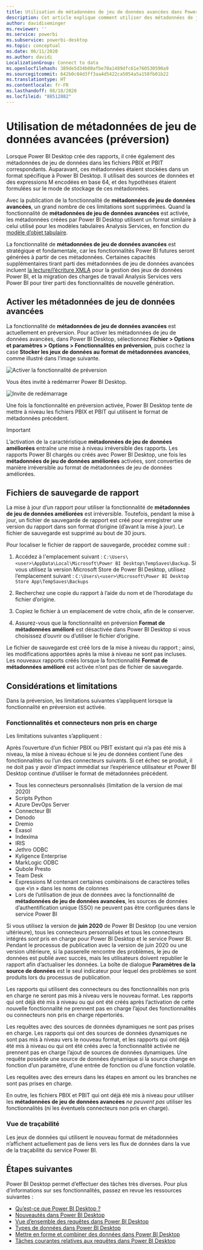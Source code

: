 ```yaml
---
title: Utilisation de métadonnées de jeu de données avancées dans Power BI Desktop (préversion)
description: Cet article explique comment utiliser des métadonnées de jeu de données avancées dans Power BI.
author: davidiseminger
ms.reviewer: ''
ms.service: powerbi
ms.subservice: powerbi-desktop
ms.topic: conceptual
ms.date: 06/11/2020
ms.author: davidi
LocalizationGroup: Connect to data
ms.openlocfilehash: 389de5d34b00afbe70a1489dfc61e760530590a9
ms.sourcegitcommit: 642b0c04d3ff3aa4d5422ca5054a5a158fb01b22
ms.translationtype: HT
ms.contentlocale: fr-FR
ms.lasthandoff: 08/18/2020
ms.locfileid: "88512882"
---
```

# <a name="using-enhanced-dataset-metadata-preview"></a>Utilisation de métadonnées de jeu de données avancées (préversion)

Lorsque Power BI Desktop crée des rapports, il crée également des métadonnées de jeu de données dans les fichiers PBIX et PBIT correspondants. Auparavant, ces métadonnées étaient stockées dans un format spécifique à Power BI Desktop. Il utilisait des sources de données et des expressions M encodées en base 64, et des hypothèses étaient formulées sur le mode de stockage de ces métadonnées.

Avec la publication de la fonctionnalité de **métadonnées de jeu de données avancées**, un grand nombre de ces limitations sont supprimées. Quand la fonctionnalité de **métadonnées de jeu de données avancées** est activée, les métadonnées créées par Power BI Desktop utilisent un format similaire à celui utilisé pour les modèles tabulaires Analysis Services, en fonction du [modèle d’objet tabulaire](/analysis-services/tom/introduction-to-the-tabular-object-model-tom-in-analysis-services-amo).


La fonctionnalité de **métadonnées de jeu de données avancées** est stratégique et fondamentale, car les fonctionnalités Power BI futures seront générées à partir de ces métadonnées. Certaines capacités supplémentaires tirant parti des métadonnées de jeu de données avancées incluent [la lecture/l’écriture XMLA](https://docs.microsoft.com/power-platform-release-plan/2019wave2/business-intelligence/xmla-readwrite) pour la gestion des jeux de données Power BI, et la migration des charges de travail Analysis Services vers Power BI pour tirer parti des fonctionnalités de nouvelle génération.



## <a name="enable-enhanced-dataset-metadata"></a>Activer les métadonnées de jeu de données avancées

La fonctionnalité de **métadonnées de jeu de données avancées** est actuellement en préversion. Pour activer les métadonnées de jeu de données avancées, dans Power BI Desktop, sélectionnez **Fichier > Options et paramètres > Options > Fonctionnalités en préversion**, puis cochez la case **Stocker les jeux de données au format de métadonnées avancées**, comme illustré dans l’image suivante. 

![Activer la fonctionnalité de préversion](media/desktop-enhanced-dataset-metadata/enhanced-dataset-metadata-01.png)

Vous êtes invité à redémarrer Power BI Desktop.

![Invite de redémarrage](media/desktop-enhanced-dataset-metadata/enhanced-dataset-metadata-02.png)

Une fois la fonctionnalité en préversion activée, Power BI Desktop tente de mettre à niveau les fichiers PBIX et PBIT qui utilisent le format de métadonnées précédent. 

> [!IMPORTANT]
> L’activation de la caractéristique **métadonnées de jeu de données améliorées** entraîne une mise à niveau irréversible des rapports. Les rapports Power BI chargés ou créés avec Power BI Desktop, une fois les **métadonnées de jeu de données améliorées** activées, sont converties de manière irréversible au format de métadonnées de jeu de données améliorées.

## <a name="report-backup-files"></a>Fichiers de sauvegarde de rapport

La mise à jour d’un rapport pour utiliser la fonctionnalité de **métadonnées de jeu de données améliorées** est irréversible. Toutefois, pendant la mise à jour, un fichier de sauvegarde de rapport est créé pour enregistrer une version du rapport dans son format d’origine (d’avant la mise à jour). Le fichier de sauvegarde est supprimé au bout de 30 jours. 

Pour localiser le fichier de rapport de sauvegarde, procédez comme suit :

1. Accédez à l'emplacement suivant : ```C:\Users\<user>\AppData\Local\Microsoft\Power BI Desktop\TempSaves\Backup```. Si vous utilisez la version Microsoft Store de Power BI Desktop, utilisez l’emplacement suivant : ```C:\Users\<user>\Microsoft\Power BI Desktop Store App\TempSaves\Backups``` 

2. Recherchez une copie du rapport à l’aide du nom et de l’horodatage du fichier d’origine.

3. Copiez le fichier à un emplacement de votre choix, afin de le conserver.

4. Assurez-vous que la fonctionnalité en préversion **Format de métadonnées amélioré** est désactivée dans Power BI Desktop si vous choisissez d’ouvrir ou d’utiliser le fichier d’origine. 

Le fichier de sauvegarde est créé lors de la mise à niveau du rapport ; ainsi, les modifications apportées après la mise à niveau ne sont pas incluses. Les nouveaux rapports créés lorsque la fonctionnalité **Format de métadonnées amélioré** est activée n’ont pas de fichier de sauvegarde.


## <a name="considerations-and-limitations"></a>Considérations et limitations

Dans la préversion, les limitations suivantes s’appliquent lorsque la fonctionnalité en préversion est activée.

### <a name="unsupported-features-and-connectors"></a>Fonctionnalités et connecteurs non pris en charge

Les limitations suivantes s’appliquent :

Après l’ouverture d’un fichier PBIX ou PBIT existant qui n’a pas été mis à niveau, la mise à niveau échoue si le jeu de données contient l’une des fonctionnalités ou l’un des connecteurs suivants. Si cet échec se produit, il ne doit pas y avoir d’impact immédiat sur l’expérience utilisateur et Power BI Desktop continue d’utiliser le format de métadonnées précédent.

* Tous les connecteurs personnalisés (limitation de la version de mai 2020)
* Scripts Python
* Azure DevOps Server
* Connecteur BI
* Denodo
* Dremio
* Exasol
* Indexima
* IRIS
* Jethro ODBC
* Kyligence Enterprise
* MarkLogic ODBC
* Qubole Presto
* Team Desk
* Expressions M contenant certaines combinaisons de caractères telles que «\\n » dans les noms de colonnes
* Lors de l’utilisation de jeux de données avec la fonctionnalité de **métadonnées de jeu de données avancées**, les sources de données d’authentification unique (SSO) ne peuvent pas être configurées dans le service Power BI

Si vous utilisez la version de **juin 2020** de Power BI Desktop (ou une version ultérieure), tous les connecteurs personnalisés et tous les connecteurs intégrés *sont* pris en charge pour Power BI Desktop et le service Power BI. Pendant le processus de publication avec la version de juin 2020 ou une version ultérieure, si la passerelle rencontre des problèmes, le jeu de données est publié avec succès, mais les utilisateurs doivent republier le rapport afin d’actualiser les données. La boîte de dialogue **Paramètres de la source de données** est le seul indicateur pour lequel des problèmes se sont produits lors du processus de publication.

Les rapports qui utilisent des connecteurs ou des fonctionnalités non pris en charge ne seront pas mis à niveau vers le nouveau format. Les rapports qui ont déjà été mis à niveau ou qui ont été créés après l’activation de cette nouvelle fonctionnalité ne prennent pas en charge l’ajout des fonctionnalités ou connecteurs non pris en charge répertoriés. 

Les requêtes avec des sources de données dynamiques ne sont pas prises en charge. Les rapports qui ont des sources de données dynamiques ne sont pas mis à niveau vers le nouveau format, et les rapports qui ont déjà été mis à niveau ou qui ont été créés avec la fonctionnalité activée ne prennent pas en charge l’ajout de sources de données dynamiques. Une requête possède une source de données dynamique si la source change en fonction d’un paramètre, d’une entrée de fonction ou d’une fonction volatile. 

Les requêtes avec des erreurs dans les étapes en amont ou les branches ne sont pas prises en charge. 

En outre, les fichiers PBIX et PBIT qui ont déjà été mis à niveau pour utiliser les **métadonnées de jeu de données avancées** *ne peuvent pas* utiliser les fonctionnalités (ni les éventuels connecteurs non pris en charge).

### <a name="lineage-view"></a>Vue de traçabilité
Les jeux de données qui utilisent le nouveau format de métadonnées n’affichent actuellement pas de liens vers les flux de données dans la vue de la traçabilité du service Power BI.

## <a name="next-steps"></a>Étapes suivantes

Power BI Desktop permet d’effectuer des tâches très diverses. Pour plus d’informations sur ses fonctionnalités, passez en revue les ressources suivantes :

* [Qu’est-ce que Power BI Desktop ?](../fundamentals/desktop-what-is-desktop.md)
* [Nouveautés dans Power BI Desktop](../fundamentals/desktop-latest-update.md)
* [Vue d’ensemble des requêtes dans Power BI Desktop](../transform-model/desktop-query-overview.md)
* [Types de données dans Power BI Desktop](desktop-data-types.md)
* [Mettre en forme et combiner des données dans Power BI Desktop](desktop-shape-and-combine-data.md)
* [Tâches courantes relatives aux requêtes dans Power BI Desktop](../transform-model/desktop-common-query-tasks.md)
